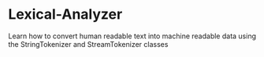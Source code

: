 # Lexical-Analyzer
Learn how to convert human readable text into machine readable data using the StringTokenizer and StreamTokenizer classes
